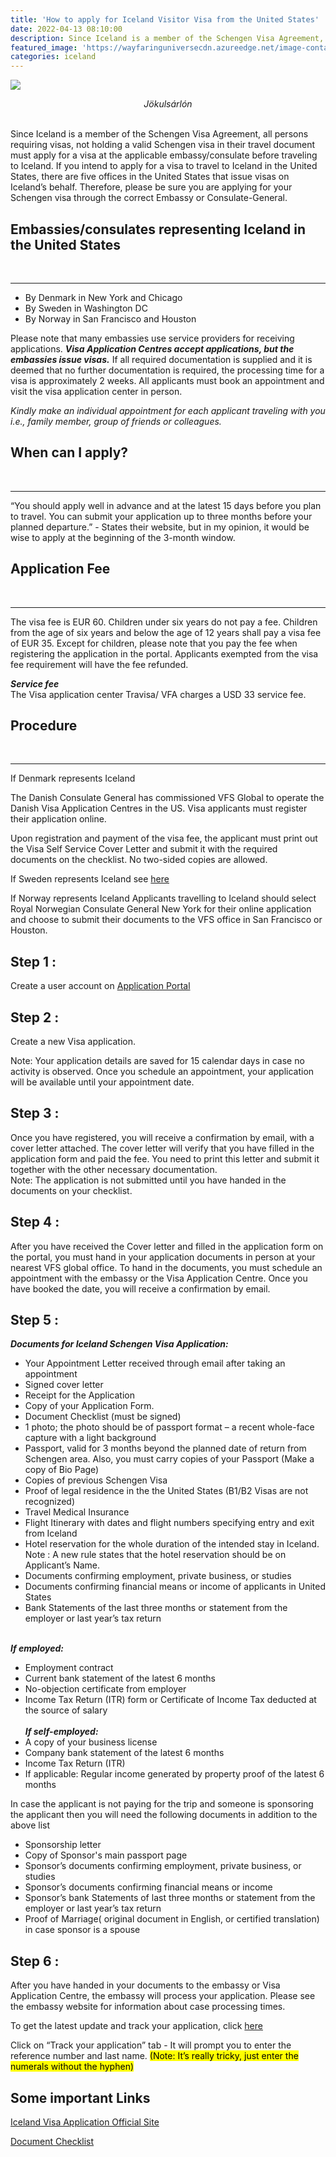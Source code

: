 ```yaml
---
title: 'How to apply for Iceland Visitor Visa from the United States'
date: 2022-04-13 08:10:00
description: Since Iceland is a member of the Schengen Visa Agreement, all persons requiring visas, not holding a valid Schengen visa in their travel document, must apply for a visa at the applicable embassy/consulate before traveling to Iceland. If you intend to apply for a visa to travel to Iceland in the United States, there are five offices in the United States that issue visas on Iceland’s behalf. Please be sure you are applying for your Schengen visa through the correct Embassy or Consulate-General.
featured_image: 'https://wayfaringuniversecdn.azureedge.net/image-container/thumbnails/iceland/icelandvisitorvisathumbnail.jpg'
categories: iceland
---
```


![]({{site.data.settings.basic_settings.cdn_url}}/iceland/jokusarlon.jpg)
*<center class="image-caption">Jökulsárlón</center>*
<br>

Since Iceland is a member of the Schengen Visa Agreement, all persons requiring visas, not holding a valid Schengen visa in their travel document must apply for a visa at the applicable embassy/consulate before traveling to Iceland. If you intend to apply for a visa to travel to Iceland in the United States, there are five offices in the United States that issue visas on Iceland’s behalf. Therefore, please be sure you are applying for your Schengen visa through the correct Embassy or Consulate-General.

## Embassies/consulates representing Iceland in the United States
<br>

---
* By Denmark in New York and Chicago
* By Sweden in Washington DC
* By Norway in San Francisco and Houston

Please note that many embassies use service providers for receiving applications. ***Visa Application Centres accept applications, but the embassies issue visas.*** If all required documentation is supplied and it is deemed that no further documentation is required, the processing time for a visa is approximately 2 weeks. All applicants must book an appointment and visit the visa application center in person.

*Kindly make an individual appointment for each applicant traveling with you i.e., family member, group of friends or colleagues.*

## When can I apply?
<br>

---
“You should apply well in advance and at the latest 15 days before you plan to travel. You can submit your application up to three months before your planned departure.” - States their website, but in my opinion, it would be wise to apply at the beginning of the 3-month window.

## Application Fee
<br>

---
The visa fee is EUR 60. Children under six years do not pay a fee. Children from the age of six years and below the age of 12 years shall pay a visa fee of EUR 35. Except for children, please note that you pay the fee when registering the application in the portal. Applicants exempted from the visa fee requirement will have the fee refunded.

***Service fee***<br>
The Visa application center Travisa/ VFA charges a USD 33 service fee.

## Procedure
<br>

---
If Denmark represents Iceland

The Danish Consulate General has commissioned VFS Global to operate the Danish Visa Application Centres in the US. Visa applicants must register their application online.

Upon registration and payment of the visa fee, the applicant must print out the Visa Self Service Cover Letter and submit it with the required documents on the checklist. No two-sided copies are allowed.

If Sweden represents Iceland
see [here](http://www.vfsglobal.se/USA/how-to-apply.html)

If Norway represents Iceland
Applicants travelling to Iceland should select Royal Norwegian Consulate General New York for their online application and choose to submit their documents to the VFS office in San Francisco or Houston.


## Step 1 :

Create a user account on [Application Portal](https://selfservice.udi.no/?epslanguage=en-GB)


## Step 2 :

Create a new Visa application.

Note: Your application details are saved for 15 calendar days in case no activity is observed. Once you schedule an appointment, your application will be available until your appointment date.

## Step 3 :

Once you have registered, you will receive a confirmation by email, with a cover letter attached. The cover letter will verify that you have filled in the application form and paid the fee. You need to print this letter and submit it together with the other necessary documentation. <br>
Note: The application is not submitted until you have handed in the documents on your checklist.

## Step 4 :

After you have received the Cover letter and filled in the application form on the portal, you must hand in your application documents in person at your nearest VFS global office. To hand in the documents, you must schedule an appointment with the embassy or the Visa Application Centre. Once you have booked the date, you will receive a confirmation by email.

## Step 5 :

***Documents for Iceland Schengen Visa Application:***<br>
* Your Appointment Letter received through email after taking an appointment
* Signed cover letter
* Receipt for the Application
* Copy of your Application Form.
* Document Checklist (must be signed)
* 1 photo; the photo should be of passport format – a recent whole-face capture with a light background
* Passport, valid for 3 months beyond the planned date of return from Schengen area. Also, you must carry copies of your Passport (Make a copy of Bio Page)
* Copies of previous Schengen Visa
* Proof of legal residence in the the United States (B1/B2 Visas are not recognized)
* Travel Medical Insurance
* Flight Itinerary with dates and flight numbers specifying entry and exit from Iceland
* Hotel reservation for the whole duration of the intended stay in Iceland. <br>Note : A new rule states that the hotel reservation should be on Applicant’s Name.
* Documents confirming employment, private business, or studies
* Documents confirming financial means or income of applicants in United States
* Bank Statements of the last three months or statement from the employer or last year’s tax return<br><br>

***If employed:***<br>
* Employment contract
* Current bank statement of the latest 6 months
* No-objection certificate from employer
* Income Tax Return (ITR) form or Certificate of Income Tax deducted at the source of salary<br><br>
***If self-employed:***<br>
* A copy of your business license
* Company bank statement of the latest 6 months
* Income Tax Return (ITR)
* If applicable: Regular income generated by property proof of the latest 6 months<br>

In case the applicant is not paying for the trip and someone is sponsoring the applicant then you will need the following documents in addition to the above list<br>

* Sponsorship letter<br>
* Copy of Sponsor's main passport page<br>
* Sponsor’s documents confirming employment, private business, or studies<br>
* Sponsor’s documents confirming financial means or income<br>
* Sponsor’s bank Statements of last three months or statement from the employer or last year’s tax return<br>
* Proof of Marriage( original document in English, or certified translation) in case sponsor is a spouse<br>

## Step 6 :

After you have handed in your documents to the embassy or Visa Application Centre, the embassy will process your application. Please see the embassy website for information about case processing times.


To get the latest update and track your application, click
[here](https://www.vfsvisaonline.com/Global-Passporttracking/Track/Index?q=shSA0YnE4pLF9Xzwon/x/D7iv2ugvZ5d5YCUV9wLJWrdDcjkcpEENphCS4hK2HcQ1xsbbhtF/U6HLRmSZcyVgqvR6EV6IBxazDpDpX7VgGk=)

Click on “Track your application” tab - It will prompt you to enter the reference number and last name. <mark>(Note: It’s really tricky, just enter the numerals without the hyphen)</mark>


## Some important Links


[Iceland Visa Application Official Site](http://www.utl.is/index.php/en/visas)


[Document Checklist](https://www.norway.no/contentassets/a7bc30faaf4144788590ef48e8a7c750/document-checklist-visitors-visa.pdf)
